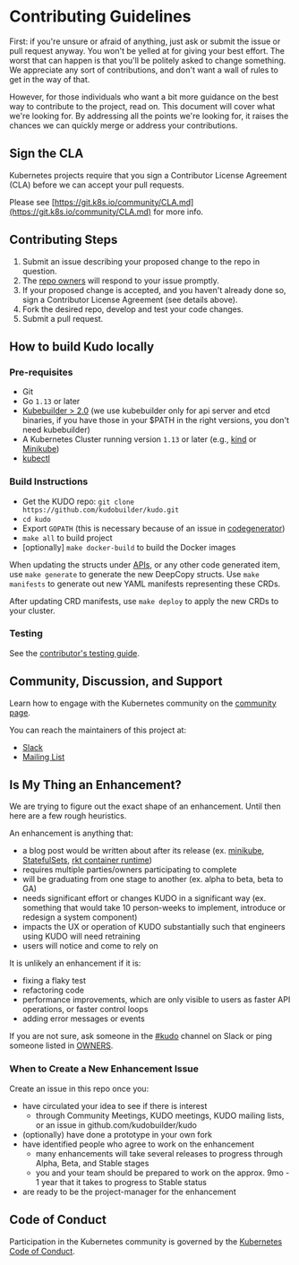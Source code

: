 # Contributing Guidelines

First: if you're unsure or afraid of anything, just ask or submit the issue or pull request anyway. You won't be yelled at for giving your best effort. The worst that can happen is that you'll be politely asked to change something. We appreciate any sort of contributions, and don't want a wall of rules to get in the way of that.

However, for those individuals who want a bit more guidance on the best way to contribute to the project, read on. This document will cover what we're looking for. By addressing all the points we're looking for, it raises the chances we can quickly merge or address your contributions.

## Sign the CLA

Kubernetes projects require that you sign a Contributor License Agreement (CLA) before we can accept your pull requests.

Please see [https://git.k8s.io/community/CLA.md](https://git.k8s.io/community/CLA.md) for more info.

## Contributing Steps

1. Submit an issue describing your proposed change to the repo in question.
2. The [repo owners](https://github.com/kudobuilder/kudo/blob/master/OWNERS) will respond to your issue promptly.
3. If your proposed change is accepted, and you haven't already done so, sign a Contributor License Agreement (see details above).
4. Fork the desired repo, develop and test your code changes.
5. Submit a pull request.

## How to build Kudo locally

### Pre-requisites

- Git
- Go `1.13` or later
- [Kubebuilder > 2.0](https://book-v1.book.kubebuilder.io/getting_started/installation_and_setup.html) (we use kubebuilder only for api server and etcd binaries, if you have those in your $PATH in the right versions, you don't need kubebuilder)
- A Kubernetes Cluster running version `1.13` or later (e.g., [kind](https://kind.sigs.k8s.io/) or [Minikube](https://kubernetes.io/docs/tasks/tools/install-minikube/))
- [kubectl](https://kubernetes.io/docs/tasks/tools/install-kubectl/)

### Build Instructions

- Get the KUDO repo: `git clone https://github.com/kudobuilder/kudo.git`
- `cd kudo`
- Export `GOPATH` (this is necessary because of an issue in [codegenerator](https://github.com/kubernetes/code-generator/issues/87))
- `make all` to build project
- [optionally] `make docker-build` to build the Docker images

When updating the structs under [APIs](https://github.com/kudobuilder/kudo/blob/master/pkg/apis/), or any other code generated item, use `make generate` to generate the new DeepCopy structs. Use `make manifests` to generate out new YAML manifests representing these CRDs.

After updating CRD manifests, use `make deploy` to apply the new CRDs to your cluster.

### Testing

See the [contributor's testing guide](https://github.com/kudobuilder/kudo/blob/master/test/README.md).

## Community, Discussion, and Support

Learn how to engage with the Kubernetes community on the [community page](https://kudo.dev/community/).

You can reach the maintainers of this project at:

- [Slack](https://kubernetes.slack.com/messages/kudo/)
- [Mailing List](https://groups.google.com/d/forum/kudobuilder)

## Is My Thing an Enhancement?

We are trying to figure out the exact shape of an enhancement. Until then here are a few rough heuristics.

An enhancement is anything that:

- a blog post would be written about after its release (ex. [minikube](https://kubernetes.io/blog/2016/07/minikube-easily-run-kubernetes-locally/), [StatefulSets](https://kubernetes.io/blog/2016/07/thousand-instances-of-cassandra-using-kubernetes-pet-set/), [rkt container runtime](https://kubernetes.io/blog/2016/07/rktnetes-brings-rkt-container-engine-to-kubernetes/))
- requires multiple parties/owners participating to complete
- will be graduating from one stage to another (ex. alpha to beta, beta to GA)
- needs significant effort or changes KUDO in a significant way (ex. something that would take 10 person-weeks to implement, introduce or redesign a system component)
- impacts the UX or operation of KUDO substantially such that engineers using KUDO will need retraining
- users will notice and come to rely on

It is unlikely an enhancement if it is:

- fixing a flaky test
- refactoring code
- performance improvements, which are only visible to users as faster API operations, or faster control loops
- adding error messages or events

If you are not sure, ask someone in the [#kudo](https://kubernetes.slack.com/messages/kudo/) channel on Slack or ping someone listed in [OWNERS](https://github.com/kudobuilder/kudo/blob/master/OWNERS).

### When to Create a New Enhancement Issue

Create an issue in this repo once you:

- have circulated your idea to see if there is interest
   - through Community Meetings, KUDO meetings, KUDO mailing lists, or an issue in github.com/kudobuilder/kudo
- (optionally) have done a prototype in your own fork
- have identified people who agree to work on the enhancement
  - many enhancements will take several releases to progress through Alpha, Beta, and Stable stages
  - you and your team should be prepared to work on the approx. 9mo - 1 year that it takes to progress to Stable status
- are ready to be the project-manager for the enhancement

## Code of Conduct

Participation in the Kubernetes community is governed by the [Kubernetes Code of Conduct](https://github.com/kudobuilder/kudo/blob/master/code-of-conduct.md).
